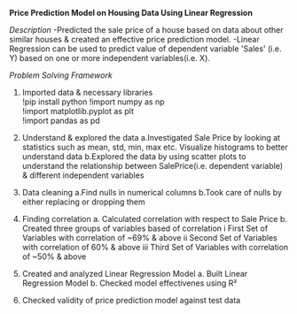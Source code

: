 **Price Prediction Model on Housing Data Using Linear Regression**

*Description*
-Predicted the sale price of a house based on data about other similar houses & created an effective price prediction model. 
-Linear Regression can be used to predict value of dependent variable 'Sales' (i.e. Y) based on one or more independent variables(i.e. X). 



*Problem Solving Framework*
1. Imported data & necessary libraries                                                                    
   !pip install python
   !import numpy as np   
   !import matplotlib.pyplot as plt  
   !import pandas as pd  

2. Understand & explored the data 
   a.Investigated Sale Price by looking at statistics such as mean, std, min, max etc. Visualize histograms to better understand data
   b.Explored the data by using scatter plots to understand the relationship between SalePrice(i.e. dependent variable) & different independent variables

3. Data cleaning 
   a.Find nulls in numerical columns
   b.Took care of nulls by either replacing or dropping them
   
4. Finding correlation
   a. Calculated correlation with respect to Sale Price
   b. Created three groups of variables based of correlation
      i First Set of Variables with correlation of ~69% & above
      ii Second Set of Variables with correlation of 60% & above
      iii Third Set of Variables with correlation of ~50% & above

5. Created and analyzed Linear Regression Model
   a. Built Linear Regression Model 
   b. Checked model effectivenes using R²

6. Checked validity of price prediction model against test data
   
